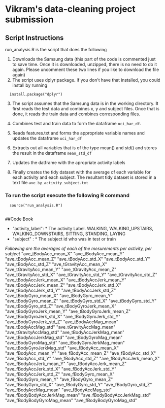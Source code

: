 # Vikram's data-cleaning project submission

## Script Instructions
run_analysis.R is the script that does the following
1. Downloads the Samsung data (this part of the code is commented just to save time. Once it is downloaded, unzipped, there is no need to do it again. Please uncomment these two lines if you like to download the file again)
2. The script uses dplyr package. If you don't have that installed, you could install by running 
``` 
  install.package("dplyr")
```
3. The script assumes that the Samsung data is in the working directory. It first reads the test data and combines x, y and subject files. Once that is done, it reads the train data and combines corresponding files.

4. Combines test and train data to form the dataframe ` uci_har_df `.
5. Reads features.txt and forms the appropriate variable names and updates the dataframe `uci_har_df`
6. Extracts out all variables that is of the type mean() and std() and stores the result in the dataframe ` mean_std_df `
7. Updates the datframe with the apropriate activity labels
8. Finally creates the tidy dataset with the average of each variable for each activity and each subject. The resultant tidy dataset is stored in a text file `ave_by_activity_subject.txt `

### To run the script execute the following R command

```
  source("run_analysis.R")
  
```

##Code Book

* "activity_label": * The activity Label.  WALKING, WALKING_UPSTAIRS, WALKING_DOWNSTAIRS, SITTING, STANDING, LAYING
* "subject" : * The subject id who was in test or train 

*Following are the averages of each of the mesurements per activity, per subject*
"ave_tBodyAcc_mean_X" 
"ave_tBodyAcc_mean_Y" 
"ave_tBodyAcc_mean_Z" 
"ave_tBodyAcc_std_X" 
"ave_tBodyAcc_std_Y" 
"ave_tBodyAcc_std_Z" 
"ave_tGravityAcc_mean_X" 
"ave_tGravityAcc_mean_Y" 
"ave_tGravityAcc_mean_Z" 
"ave_tGravityAcc_std_X" 
"ave_tGravityAcc_std_Y" 
"ave_tGravityAcc_std_Z" 
"ave_tBodyAccJerk_mean_X"
"ave_tBodyAccJerk_mean_Y"
"ave_tBodyAccJerk_mean_Z" 
"ave_tBodyAccJerk_std_X" 
"ave_tBodyAccJerk_std_Y" 
"ave_tBodyAccJerk_std_Z" 
"ave_tBodyGyro_mean_X" 
"ave_tBodyGyro_mean_Y" 
"ave_tBodyGyro_mean_Z" 
"ave_tBodyGyro_std_X" 
"ave_tBodyGyro_std_Y" 
"ave_tBodyGyro_std_Z" 
"ave_tBodyGyroJerk_mean_X" 
"ave_tBodyGyroJerk_mean_Y" 
"ave_tBodyGyroJerk_mean_Z" 
"ave_tBodyGyroJerk_std_X" 
"ave_tBodyGyroJerk_std_Y" 
"ave_tBodyGyroJerk_std_Z" 
"ave_tBodyAccMag_mean" 
"ave_tBodyAccMag_std" 
"ave_tGravityAccMag_mean"
"ave_tGravityAccMag_std" 
"ave_tBodyAccJerkMag_mean" 
"ave_tBodyAccJerkMag_std" 
"ave_tBodyGyroMag_mean" 
"ave_tBodyGyroMag_std" 
"ave_tBodyGyroJerkMag_mean"
"ave_tBodyGyroJerkMag_std" 
"ave_fBodyAcc_mean_X" 
"ave_fBodyAcc_mean_Y" 
"ave_fBodyAcc_mean_Z" 
"ave_fBodyAcc_std_X" 
"ave_fBodyAcc_std_Y"
"ave_fBodyAcc_std_Z"
"ave_fBodyAccJerk_mean_X"
"ave_fBodyAccJerk_mean_Y" 
"ave_fBodyAccJerk_mean_Z" 
"ave_fBodyAccJerk_std_X" 
"ave_fBodyAccJerk_std_Y" 
"ave_fBodyAccJerk_std_Z" 
"ave_fBodyGyro_mean_X" 
"ave_fBodyGyro_mean_Y" 
"ave_fBodyGyro_mean_Z" 
"ave_fBodyGyro_std_X" 
"ave_fBodyGyro_std_Y" 
"ave_fBodyGyro_std_Z" 
"ave_fBodyAccMag_mean" 
"ave_fBodyAccMag_std" 
"ave_fBodyBodyAccJerkMag_mean" 
"ave_fBodyBodyAccJerkMag_std" 
"ave_fBodyBodyGyroMag_mean" 
"ave_fBodyBodyGyroMag_std"





